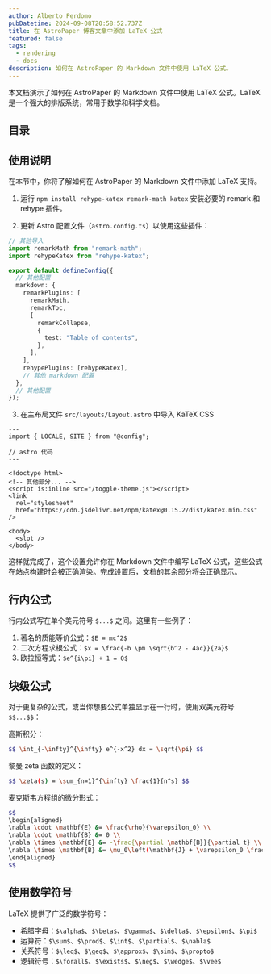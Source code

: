 ```yaml
---
author: Alberto Perdomo
pubDatetime: 2024-09-08T20:58:52.737Z
title: 在 AstroPaper 博客文章中添加 LaTeX 公式
featured: false
tags:
  - rendering
  - docs
description: 如何在 AstroPaper 的 Markdown 文件中使用 LaTeX 公式。
---
```


本文档演示了如何在 AstroPaper 的 Markdown 文件中使用 LaTeX 公式。LaTeX 是一个强大的排版系统，常用于数学和科学文档。

## 目录

## 使用说明

在本节中，你将了解如何在 AstroPaper 的 Markdown 文件中添加 LaTeX 支持。

1. 运行 `npm install rehype-katex remark-math katex` 安装必要的 remark 和 rehype 插件。

2. 更新 Astro 配置文件（`astro.config.ts`）以使用这些插件：

```ts
// 其他导入
import remarkMath from "remark-math";
import rehypeKatex from "rehype-katex";

export default defineConfig({
  // 其他配置
  markdown: {
    remarkPlugins: [
      remarkMath,
      remarkToc,
      [
        remarkCollapse,
        {
          test: "Table of contents",
        },
      ],
    ],
    rehypePlugins: [rehypeKatex],
    // 其他 markdown 配置
  },
  // 其他配置
});
```

3. 在主布局文件 `src/layouts/Layout.astro` 中导入 KaTeX CSS

```astro
---
import { LOCALE, SITE } from "@config";

// astro 代码
---

<!doctype html>
<!-- 其他部分... -->
<script is:inline src="/toggle-theme.js"></script>
<link
  rel="stylesheet"
  href="https://cdn.jsdelivr.net/npm/katex@0.15.2/dist/katex.min.css"
/>

<body>
  <slot />
</body>
```

这样就完成了，这个设置允许你在 Markdown 文件中编写 LaTeX 公式，这些公式在站点构建时会被正确渲染。完成设置后，文档的其余部分将会正确显示。

## 行内公式

行内公式写在单个美元符号 `$...$` 之间。这里有一些例子：

1. 著名的质能等价公式：`$E = mc^2$`
2. 二次方程求根公式：`$x = \frac{-b \pm \sqrt{b^2 - 4ac}}{2a}$`
3. 欧拉恒等式：`$e^{i\pi} + 1 = 0$`

## 块级公式

对于更复杂的公式，或当你想要公式单独显示在一行时，使用双美元符号 `$$...$$`：

高斯积分：

```bash
$$ \int_{-\infty}^{\infty} e^{-x^2} dx = \sqrt{\pi} $$
```

黎曼 zeta 函数的定义：

```bash
$$ \zeta(s) = \sum_{n=1}^{\infty} \frac{1}{n^s} $$
```

麦克斯韦方程组的微分形式：

```bash
$$
\begin{aligned}
\nabla \cdot \mathbf{E} &= \frac{\rho}{\varepsilon_0} \\
\nabla \cdot \mathbf{B} &= 0 \\
\nabla \times \mathbf{E} &= -\frac{\partial \mathbf{B}}{\partial t} \\
\nabla \times \mathbf{B} &= \mu_0\left(\mathbf{J} + \varepsilon_0 \frac{\partial \mathbf{E}}{\partial t}\right)
\end{aligned}
$$
```

## 使用数学符号

LaTeX 提供了广泛的数学符号：

- 希腊字母：`$\alpha$`、`$\beta$`、`$\gamma$`、`$\delta$`、`$\epsilon$`、`$\pi$`
- 运算符：`$\sum$`、`$\prod$`、`$\int$`、`$\partial$`、`$\nabla$`
- 关系符号：`$\leq$`、`$\geq$`、`$\approx$`、`$\sim$`、`$\propto$`
- 逻辑符号：`$\forall$`、`$\exists$`、`$\neg$`、`$\wedge$`、`$\vee$`
